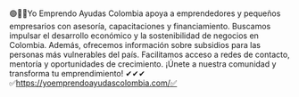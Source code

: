 🟢👩👨Yo Emprendo Ayudas Colombia apoya a emprendedores y pequeños empresarios con asesoría, capacitaciones y financiamiento. Buscamos impulsar el desarrollo económico y la sostenibilidad de negocios en Colombia. Además, ofrecemos información sobre subsidios para las personas más vulnerables del país. Facilitamos acceso a redes de contacto, mentoría y oportunidades de crecimiento. ¡Únete a nuestra comunidad y transforma tu emprendimiento! ✔✔✔ 
✅https://yoemprendoayudascolombia.com/✅
<!---
yoemprendoayudascolombia/yoemprendoayudascolombia is a ✨ special ✨ repository because its `README.md` (this file) appears on your GitHub profile.
You can click the Preview link to take a look at your changes.
--->
